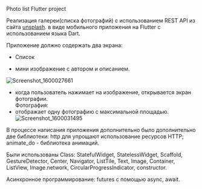 Photo list
Flutter project

Реализация галереи(списка фотографий) с использованием REST API из сайта <a href="https://unsplash.com/">unsplash</a>.  в виде мобильного приложения на Flutter с использованием языка Dart.

Приложение должно содержать два экрана:
* Список
- мини изображение с автором и описанием.<br>

![Screenshot_1600027661](https://user-images.githubusercontent.com/47691558/93027736-b8016000-f617-11ea-9107-3269dc5e8756.png)

- когда пользователь нажимает на изображение, открывается экран фотографии.<br>
Фотография:
- отображает одну фотографию с максимальной площадью.<br>
![Screenshot_1600031495](https://user-images.githubusercontent.com/47691558/93028808-fe0df200-f61e-11ea-902f-f1c7a11d019b.png)

В процессе написания приложения дополнительно было дополнительно две библиотеки:
http для упрощают использование ресурсов HTTP;
animate_do - библиотека анимаций.

Были использованы Class: StatefulWidget, StatelessWidget, Scaffold, GestureDetector, Center, Navigator, ListTile, Text, Image, Container, ListView, Image.network, CircularProgressIndicator, constructor.

Асинхронное программирование: futures с помощью async, await.
